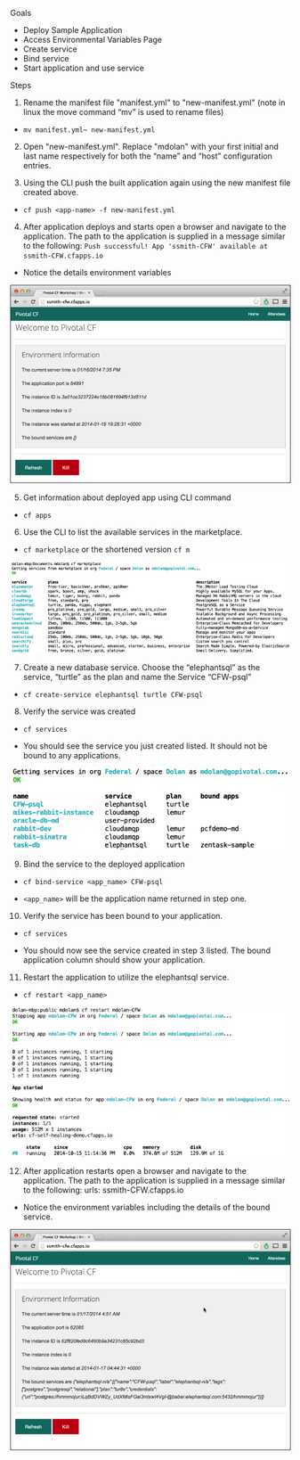 Goals
* Deploy Sample Application
* Access Environmental Variables Page
* Create service
* Bind service
* Start application and use service

Steps

1. Rename the manifest file "manifest.yml" to "new-manifest.yml" (note in linux the move command “mv” is used to rename files)

* `mv manifest.yml~ new-manifest.yml`

2. Open "new-manifest.yml". Replace "mdolan" with your first initial and last name respectively for both the “name” and “host” configuration entries.

3. Using the CLI push the built application again using the new manifest file created above.

* `cf push <app-name> -f new-manifest.yml`

4. After application deploys and starts open a browser and navigate to the application.  The path to the application is supplied in a message similar to the following: `Push successful! App 'ssmith-CFW' available at ssmith-CFW.cfapps.io`

* Notice the details environment variables
 
![PCF app env details](images/env.png)

5. Get information about deployed app using CLI command

* `cf apps`

6. Use the CLI to list the available services in the marketplace.

* `cf marketplace` or the shortened version `cf m`

![PCF marketplace](images/marketplace.png)

7. Create a new database service. Choose the “elephantsql” as the service, “turtle” as the plan and name the Service “CFW-psql”

* `cf create-service elephantsql turtle CFW-psql`

8. Verify the service was created

* `cf services`
 
* You should see the service you just created listed.  It should not be bound to any applications.

![PCF services](images/services.png)

9. Bind the service to the deployed application

* `cf bind-service <app_name> CFW-psql`

* `<app_name>` will be the application name returned in step one.

10. Verify the service has been bound to your application.

* `cf services`

* You should now see the service created in step 3 listed.  The bound application column should show your application.

11. Restart the application to utilize the elephantsql service.

* `cf restart <app_name>`

![restarting PCF app](images/restart.png)

12. After application restarts open a browser and navigate to the application.  The path to the application is supplied in a message similar to the following: urls: ssmith-CFW.cfapps.io

* Notice the environment variables including the details of the bound service.

![new PCF env](images/new-env.png)
